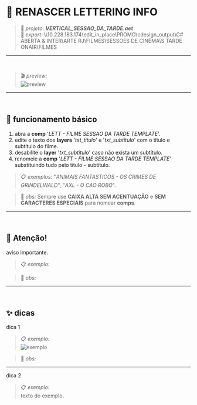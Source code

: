 # 📓 RENASCER LETTERING INFO

> 📑 *projeto:* ***VERTICAL_SESSAO_DA_TARDE.aet***\
> 📂 *export:* \\\\10.228.183.174\edit_in_place\PROMO\cdesign_output\C# ABERTA & INTER\ARTE RJ\FILMES\SESSOES DE CINEMA\S TARDE ONAIR\FILMES

---

<br>

> 🎬 *preview:*\
> ![preview](VERTICAL_SESSAO_DA_TARDE/VERTICAL_SESSAO_DA_TARDE_exemplo.gif)

---

<br>

## 📍 funcionamento básico

1. abra a **comp** '*LETT - FILME SESSAO DA TARDE TEMPLATE*'.
2. edite o texto dos **layers** '*txt_titulo*' e '*txt_subtitulo*' com o título e subtítulo do filme.
3. desabilite o **layer** '*txt_subtitulo*' caso não exista um subtítulo.
4. renomeie a **comp** '*LETT - FILME SESSAO DA TARDE TEMPLATE*' substituindo tudo pelo título - subtítulo.

> 📋 *exemplos:* "*ANIMAIS FANTASTICOS - OS CRIMES DE GRINDELWALD*", "*AXL - O CAO ROBO*".

> 🚩 *obs:* Sempre use **CAIXA ALTA SEM ACENTUAÇÃO** e **SEM CARACTERES ESPECIAIS** para nomear **comps**.

<!-- ---

<br>

## 📍 parâmetros

todos os controles estão no **layer** '*ctrl*', são eles:

![fx](fx.png)

- **fx1**:

  - **opcao 1** → descrição. -->

---

<br>

## 🚨 Atenção!

aviso importante.

> 📋 *exemplo:*

> 🚩 *obs:*

---

<br>

## ✨ dicas

dica 1

> 📋 *exemplo:*\
> ![exemplo](pasta/arquivo.png)

> 🚩 *obs:*

---

dica 2

> 📋 *exemplo:*\
> texto do exemplo.
